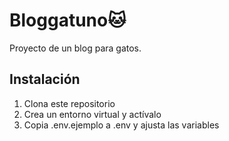 # Bloggatuno🐱

Proyecto de un blog para gatos.

## Instalación

1. Clona este repositorio
2. Crea un entorno virtual y actívalo
3. Copia .env.ejemplo a .env y ajusta las variables


